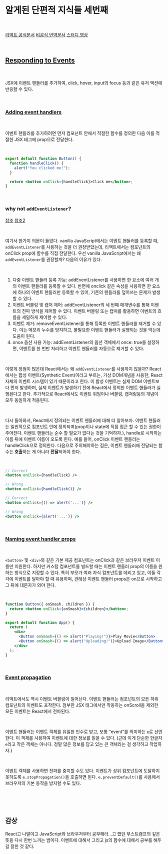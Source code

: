 # 알게된 단편적 지식들 세번째

<br>

[리액트 공식문서](https://react.dev/)
[비공식 번역문서](https://react-ko.dev/)
[스터디 영상](https://youtube.com/playlist?list=PLjQV3hketAJkh6BEl0n4PDS_2fBd0cS9v&si=EqsHu_o7l1zGcDZd)

<br>

## [Responding to Events](https://react-ko.dev/learn/responding-to-events)

<br>

JSX에 이벤트 핸들러를 추가하여, click, hover, input의 focus 등과 같은 유저 액션에 반응할 수 있다.

<br>

### [Adding event handlers](https://react-ko.dev/learn/responding-to-events#adding-event-handlers)

<br>

이벤트 핸들러를 추가하려면 먼저 컴포넌트 안에서 적절한 함수를 정의한 다음 이를 적절한 JSX 태그에 prop으로 전달한다.

<br>

```jsx
export default function Button() {
  function handleClick() {
    alert("You clicked me!");
  }

  return <button onClick={handleClick}>Click me</button>;
}
```

<br>

### why not `addEventListener`?

[참조](https://medium.com/hcleedev/web-event%EC%99%80-addeventlistener-%EC%95%8C%EC%95%84%EB%B3%B4%EA%B8%B0-%EA%B0%9C%EB%85%90-react%EC%97%90%EC%84%9C-%EC%A3%BC%EC%9D%98%ED%95%A0-%EC%A0%90-a581adc49aa4)
[참조2](https://developer.mozilla.org/ko/docs/Learn/JavaScript/Building_blocks/Events)

<br>

여기서 한가지 의문이 들었다. vanilla JavaScript에서는 이벤트 핸들러를 등록할 때, `addEventListener`를 사용하는 것을 더 권장받았는데, 리액트에서는 컴포넌트의 onClick prop에 함수를 직접 전달한다. 우선 vanilla JavaScript에서는 왜 `addEventListener`를 권장할까? 다음의 이유가 있다.

<br>

1. 다중 이벤트 핸들러 등록 가능: addEventListener를 사용하면 한 요소에 여러 개의 이벤트 핸들러를 등록할 수 있다. 반면에 onclick 같은 속성을 사용하면 한 요소에 하나의 이벤트 핸들러만 등록할 수 있어, 기존의 핸들러를 덮어쓰는 문제가 발생할 수 있다.
2. 이벤트 버블링 및 캡처 제어: addEventListener의 세 번째 매개변수를 통해 이벤트의 전파 방식을 제어할 수 있다. 이벤트 버블링 또는 캡처를 활용하면 이벤트의 흐름을 세밀하게 제어할 수 있다.
3. 이벤트 제거: removeEventListener를 통해 등록한 이벤트 핸들러를 제거할 수 있다. 이는 메모리 누수를 방지하고, 불필요한 이벤트 핸들러가 실행되는 것을 막는데 도움이 된다.
4. once 옵션 사용 가능: addEventListener의 옵션 객체에서 once: true를 설정하면, 이벤트를 한 번만 처리하고 이벤트 핸들러를 자동으로 제거할 수 있다.

<br>

이렇게 장점이 많은데 React에서는 왜 `addEventListener`를 사용하지 않을까? React에서는 합성 이벤트(Synthetic Event)이라고 부르는, 가상 DOM개념을 사용한, React 자체의 이벤트 시스템이 있기 때문이라고 한다. 이 합성 이벤트는 실제 DOM 이벤트보다 먼저 발생하며, 실제 이벤트가 발생하기 전에 React에서 정의한 이벤트 핸들러가 실행된다고 한다. 추가적으로 React에서도 이벤트 위임이나 버블링, 캡쳐링등의 개념이 모두 동일하게 적용된다.

<br>

다시 돌아와서, React에서 정의되는 이벤트 핸들러에 대해 더 알아보자. 이벤트 핸들러는 일반적으로 컴포넌트 안에 정의되며(prop이나 state에 직점 접근 할 수 있는 권한이 주어진다. 이벤트 핸들러는 순수 할 필요가 없다는 것을 기억하자.), handle로 시작하는 이름 뒤에 이벤트 이름이 오도록 한다. 예를 들어, onClick 이벤트 핸들러는 handleClick으로 정의한다. 다음으로 주의해야하는 점은, 이벤트 핸들러에 전달되는 함수는 **호출**하는 게 아니라 **전달**되어야 한다.

<br>

```jsx
// Correct
<button onClick={handleClick} />

// Wrong
<button onClick={handleClick()} />

// Correct
<button onClick={() => alert('...')} />

// Wrong
<button onClick={alert('...')} />
```

<br>

### [Naming event handler props](https://react-ko.dev/learn/responding-to-events#naming-event-handler-props)

<br>

`<button>` 및 `<div>`와 같은 기본 제공 컴포넌트는 onClick과 같은 브라우저 이벤트 이름만 지원한다. 하지만 커스텀 컴포넌트를 빌드할 때는 이벤트 핸들러 prop의 이름을 원하는 방식으로 지정할 수 있다. 특히 부모가 여러 자식 컴포넌트를 데리고 있고, 이들 각각에 이벤트를 달아야 할 때 유용하며, 관례상 이벤트 핸들러 props은 on으로 시작하고 그 뒤에 대문자가 와야 한다.

<br>

```jsx
function Button({ onSmash, children }) {
  return <button onClick={onSmash}>{children}</button>;
}

export default function App() {
  return (
    <div>
      <Button onSmash={() => alert("Playing!")}>Play Movie</Button>
      <Button onSmash={() => alert("Uploading!")}>Upload Image</Button>
    </div>
  );
}
```

<br>

### [Event propagation](https://react-ko.dev/learn/responding-to-events#event-propagation)

<br>

리액트에서도 역시 이벤트 버블링이 일어난다. 이벤트 핸들러는 컴포넌트의 모든 하위 컴포넌트의 이벤트도 포착한다. 첨부한 JSX 태그에서만 작동하는 onScroll을 제외한 모든 이벤트는 React에서 전파된다.

<br>

이벤트 핸들러는 이벤트 객체를 유일한 인수로 받고, 보통 “event”를 의미하는 `e`로 선언한다. 이 객체를 사용하여 이벤트에 대한 정보를 읽을 수 있다. (근데 이게 단순한 한글자 `e`라고 작은 객체는 아니다. 정말 많은 정보를 담고 있는 큰 객체라는 걸 생각하고 작업하자.)

<br>

이벤트 객체를 사용하면 전파를 중지할 수도 있다. 이벤트가 상위 컴포넌트에 도달하지 못하도록 `e.stopPropagation()`을 호출하면 된다. `e.preventDefault()`를 사용해서 브라우저의 기본 동작을 방지할 수도 있다.

<br>
<br>
<br>

## 감상

React고 나발이고 JavaScript와 브라우저부터 공부해라...고 했던 부스트캠프의 깊은 뜻을 다시 한번 느끼는 밤이다. 이벤트에 대해서 그리고 js의 함수에 대해서 공부를 해두길 잘한 것 같다.
